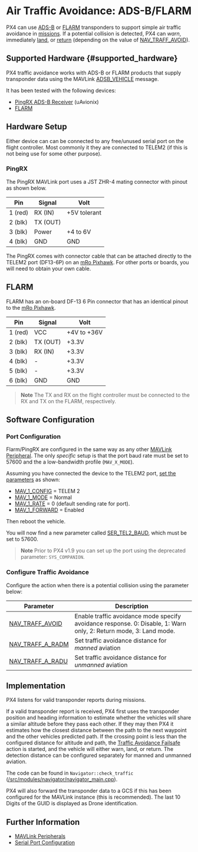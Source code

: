# Air Traffic Avoidance: ADS-B/FLARM

PX4 can use [ADS-B](https://en.wikipedia.org/wiki/Automatic_dependent_surveillance_%E2%80%93_broadcast) or [FLARM](https://en.wikipedia.org/wiki/FLARM) transponders to support simple air traffic avoidance in [missions](../flight_modes/mission.md). If a potential collision is detected, PX4 can *warn*, immediately [land](../flight_modes/land.md), or [return](../flight_modes/return.md) (depending on the value of [NAV_TRAFF_AVOID](#NAV_TRAFF_AVOID)).

## Supported Hardware {#supported_hardware}

PX4 traffic avoidance works with ADS-B or FLARM products that supply transponder data using the MAVLink [ADSB_VEHICLE](https://mavlink.io/en/messages/common.html#ADSB_VEHICLE) message.

It has been tested with the following devices:

- [PingRX ADS-B Receiver](https://uavionix.com/product/pingrx/) (uAvionix)
- [FLARM](https://flarm.com/products/powerflarm/uav/)

## Hardware Setup

Either device can can be connected to any free/unused serial port on the flight controller. Most commonly it they are connected to TELEM2 (if this is not being use for some other purpose).

### PingRX

The PingRX MAVLink port uses a JST ZHR-4 mating connector with pinout as shown below.

| Pin     | Signal   | Volt         |
| ------- | -------- | ------------ |
| 1 (red) | RX (IN)  | +5V tolerant |
| 2 (blk) | TX (OUT) |              |
| 3 (blk) | Power    | +4 to 6V     |
| 4 (blk) | GND      | GND          |


The PingRX comes with connector cable that can be attached directly to the TELEM2 port (DF13-6P) on an [mRo Pixhawk](../flight_controller/mro_pixhawk.md). For other ports or boards, you will need to obtain your own cable.

## FLARM

FLARM has an on-board DF-13 6 Pin connector that has an identical pinout to the [mRo Pixhawk](../flight_controller/mro_pixhawk.md).

| Pin     | Signal   | Volt        |
| ------- | -------- | ----------- |
| 1 (red) | VCC      | +4V to +36V |
| 2 (blk) | TX (OUT) | +3.3V       |
| 3 (blk) | RX (IN)  | +3.3V       |
| 4 (blk) | -        | +3.3V       |
| 5 (blk) | -        | +3.3V       |
| 6 (blk) | GND      | GND         |


> **Note** The TX and RX on the flight controller must be connected to the RX and TX on the FLARM, respectively.

## Software Configuration

### Port Configuration

Flarm/PingRX are configured in the same way as any other [MAVLink Peripheral](../peripherals/mavlink_peripherals.md). The only *specific* setup is that the port baud rate must be set to 57600 and the a low-bandwidth profile (`MAV_X_MODE`).

Assuming you have connected the device to the TELEM2 port, [set the parameters](../advanced_config/parameters.md) as shown:

- [MAV_1_CONFIG](../advanced_config/parameter_reference.md#MAV_1_CONFIG) = TELEM 2
- [MAV_1_MODE](../advanced_config/parameter_reference.md#MAV_1_MODE) = Normal
- [MAV_1_RATE](../advanced_config/parameter_reference.md#MAV_1_RATE) = 0 (default sending rate for port).
- [MAV_1_FORWARD](../advanced_config/parameter_reference.md#MAV_1_FORWARD) = Enabled

Then reboot the vehicle.

You will now find a new parameter called [SER_TEL2_BAUD](../advanced_config/parameter_reference.md#SER_TEL2_BAUD), which must be set to 57600.

> **Note** Prior to PX4 v1.9 you can set up the port using the deprecated parameter: `SYS_COMPANION`.

### Configure Traffic Avoidance

Configure the action when there is a potential collision using the parameter below:

| Parameter                                                                                                 | Description                                                                                                       |
| --------------------------------------------------------------------------------------------------------- | ----------------------------------------------------------------------------------------------------------------- |
| <span id="NAV_TRAFF_AVOID"></span>[NAV_TRAFF_AVOID](../advanced_config/parameter_reference.md#NAV_TRAFF_AVOID)   | Enable traffic avoidance mode specify avoidance response. 0: Disable, 1: Warn only, 2: Return mode, 3: Land mode. |
| <span id="NAV_TRAFF_A_RADM"></span>[NAV_TRAFF_A_RADM](../advanced_config/parameter_reference.md#NAV_TRAFF_A_RADM) | Set traffic avoidance distance for *manned* aviation                                                              |
| <span id="NAV_TRAFF_A_RADU"></span>[NAV_TRAFF_A_RADU](../advanced_config/parameter_reference.md#NAV_TRAFF_A_RADU) | Set traffic avoidance distance for *unmanned* aviation                                                            |


## Implementation

PX4 listens for valid transponder reports during missions.

If a valid transponder report is received, PX4 first uses the transponder position and heading information to estimate whether the vehicles will share a similar altitude before they pass each other. If they may then PX4 it estimates how the closest distance between the path to the next waypoint and the other vehicles predicted path. If the crossing point is less than the configured distance for altitude and path, the [Traffic Avoidance Failsafe](../config/safety.md#traffic-avoidance-failsafe) action is started, and the vehicle will either warn, land, or return. The detection distance can be configured separately for manned and unmanned aviation.

The code can be found in `Navigator::check_traffic` ([/src/modules/navigator/navigator_main.cpp](https://github.com/PX4/Firmware/blob/master/src/modules/navigator/navigator_main.cpp)).

PX4 will also forward the transponder data to a GCS if this has been configured for the MAVLink instance (this is recommended). The last 10 Digits of the GUID is displayed as Drone identification.

## Further Information

* [MAVLink Peripherals](../peripherals/mavlink_peripherals.md)
* [Serial Port Configuration](../peripherals/serial_configuration.md)